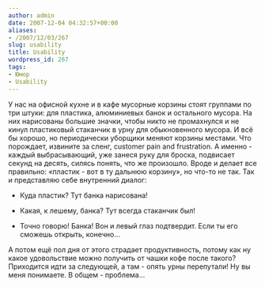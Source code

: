 ```yaml
---
author: admin
date: 2007-12-04 04:32:57+00:00
aliases:
- /2007/12/03/267
slug: usability
title: Usability
wordpress_id: 267
tags:
- Юмор
- Usability
---
```


У нас на офисной кухне и в кафе мусорные корзины стоят группами по три штуки: для пластика, алюминиевых банок и остального мусора. На них нарисованы большие значки, чтобы никто не промахнулся и не кинул пластиковый стаканчик в урну для обыкновенного мусора. И всё бы хорошо, но периодически уборщики меняют корзины местами. Что порождает, извините за сленг, customer pain and frustration. А именно - каждый выбрасывающий, уже занеся руку для броска, подвисает секунд на десять, силясь понять, что же произошло. Вроде и делает все правильно: «пластик - вот в ту дальнюю корзину», но что-то не так. Так и представляю себе внутренний диалог:

- Куда пластик? Тут банка нарисована!

- Какая, к лешему, банка? Тут всегда стаканчик был!

- Точно говорю! Банка! Вон и левый глаз подтвердит. Если ты его сможешь открыть, конечно…

А потом ещё пол дня от этого страдает продуктивность, потому как ну какое удовольствие можно получить от чашки кофе после такого? Приходится идти за следующей, а там - опять урны перепутали! Ну вы меня понимаете. В общем - проблема…
